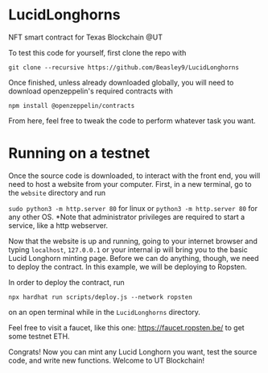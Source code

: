 # LucidLonghorns
NFT smart contract for Texas Blockchain @UT

To test this code for yourself, first clone the repo with

`git clone --recursive https://github.com/Beasley9/LucidLonghorns`

Once finished, unless already downloaded globally, you will need to download
openzeppelin's required contracts with

`npm install @openzeppelin/contracts`

From here, feel free to tweak the code to perform whatever task you want.

# Running on a testnet

Once the source code is downloaded, to interact with the front end, you will need to
host a website from your computer. First, in a new terminal, go to the `website` directory
and run

`sudo python3 -m http.server 80` for linux or 
`python3 -m http.server 80` for any other OS.
*Note that administrator privileges are required to start a service, like a http webserver.

Now that the website is up and running, going to your internet browser and typing `localhost`, `127.0.0.1` or your internal ip will bring you to
the basic Lucid Longhorn minting page. Before we can do anything, though, we need to deploy the contract. In this example, we will be deploying to Ropsten.

In order to deploy the contract, run 

`npx hardhat run scripts/deploy.js --network ropsten`

on an open terminal while in the `LucidLonghorns` directory.

Feel free to visit a faucet, like this one: https://faucet.ropsten.be/ to get some testnet ETH.

Congrats! Now you can mint any Lucid Longhorn you want, test the source code, and write new functions. Welcome to UT Blockchain!
